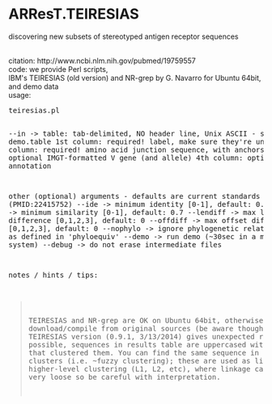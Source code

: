 # ARResT.TEIRESIAS
discovering new subsets of stereotyped antigen receptor sequences

</br>
citation: http://www.ncbi.nlm.nih.gov/pubmed/19759557</br>
code: we provide Perl scripts,</br>
IBM's TEIRESIAS (old version) and NR-grep by G. Navarro for Ubuntu 64bit,</br>
and demo data</br>
usage:
<pre>
teiresias.pl

--in        -> table: tab-delimited, NO header line, Unix ASCII - see demo.table
 1st column:  required!  label, make sure they're unique
 2nd column:  required!  amino acid junction sequence, with anchors
 3rd column:  optional   IMGT-formatted V gene (and allele)
 4th column:  optional   annotation

other (optional) arguments - defaults are current standards for CLL (PMID:22415752)
--ide       -> minimum identity [0-1], default: 0.5
--sim       -> minimum similarity [0-1], default: 0.7
--lendiff   -> max length difference [0,1,2,3], default: 0
--offdiff   -> max offset difference [0,1,2,3], default: 0
--nophylo   -> ignore phylogenetic relationships as defined in 'phyloequiv'
--demo      -> run demo (~30sec in a multicore system)
--debug     -> do not erase intermediate files


notes / hints / tips:
> TEIRESIAS and NR-grep are OK on Ubuntu 64bit, otherwise download/compile from original sources
(be aware though that the latest TEIRESIAS version (0.9.1, 3/13/2014) gives unexpected results).
> When possible, sequences in results table are uppercased with the pattern that clustered them.
> You can find the same sequence in different clusters (i.e. ~fuzzy clustering);
these are used as linkers for higher-level clustering (L1, L2, etc),
where linkage can actually be very loose so be careful with interpretation.
</pre>
